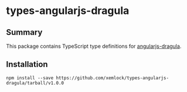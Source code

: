 # types-angularjs-dragula

## Summary

This package contains TypeScript type definitions for [angularjs-dragula](https://github.com/bevacqua/angularjs-dragula).

## Installation

```
npm install --save https://github.com/xemlock/types-angularjs-dragula/tarball/v1.0.0
```
